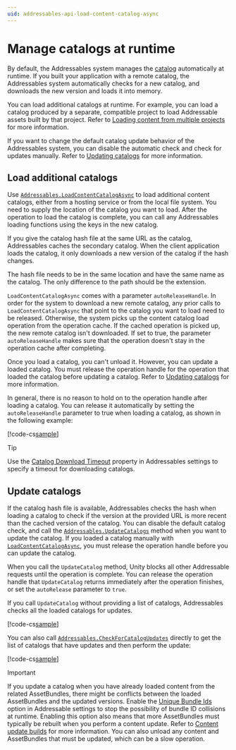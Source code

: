 ```yaml
---
uid: addressables-api-load-content-catalog-async
---
```


# Manage catalogs at runtime

By default, the Addressables system manages the [catalog](build-content-catalogs.md) automatically at runtime. If you built your application with a remote catalog, the Addressables system automatically checks for a new catalog, and downloads the new version and loads it into memory. 

You can load additional catalogs at runtime. For example, you can load a catalog produced by a separate, compatible project to load Addressable assets built by that project. Refer to [Loading content from multiple projects](xref:addressables-multiple-projects) for more information.

If you want to change the default catalog update behavior of the Addressables system, you can disable the automatic check and check for updates manually. Refer to [Updating catalogs](#update-catalogs) for more information.

## Load additional catalogs

Use [`Addressables.LoadContentCatalogAsync`](xref:UnityEngine.AddressableAssets.Addressables.LoadContentCatalogAsync*) to load additional content catalogs, either from a hosting service or from the local file system. You need to supply the location of the catalog you want to load. After the operation to load the catalog is complete, you can call any Addressables loading functions using the keys in the new catalog.

If you give the catalog hash file at the same URL as the catalog, Addressables caches the secondary catalog. When the client application loads the catalog, it only downloads a new version of the catalog if the hash changes.

The hash file needs to be in the same location and have the same name as the catalog. The only difference to the path should be the extension.

`LoadContentCatalogAsync` comes with a parameter `autoReleaseHandle`. In order for the system to download a new remote catalog, any prior calls to `LoadContentCatalogAsync` that point to the catalog you want to load need to be released. Otherwise, the system picks up the content catalog load operation from the operation cache. If the cached operation is picked up, the new remote catalog isn't downloaded. If set to true, the parameter `autoReleaseHandle` makes sure that the operation doesn't stay in the operation cache after completing.

Once you load a catalog, you can't unload it. However, you can update a loaded catalog. You must release the operation handle for the operation that loaded the catalog before updating a catalog. Refer to [Updating catalogs](#update-catalogs) for more information.

In general, there is no reason to hold on to the operation handle after loading a catalog. You can release it automatically by setting the `autoReleaseHandle` parameter to true when loading a catalog, as shown in the following example: 

[!code-cs[sample](../Tests/Editor/DocExampleCode/MiscellaneousTopics.cs#doc_LoadAdditionalCatalog)]

> [!TIP]
> Use the [Catalog Download Timeout](xref:addressables-asset-settings) property in Addressables settings to specify a timeout for downloading catalogs.

## Update catalogs

If the catalog hash file is available, Addressables checks the hash when loading a catalog to check if the version at the provided URL is more recent than the cached version of the catalog. You can disable the default catalog check, and call the [`Addressables.UpdateCatalogs`](xref:UnityEngine.AddressableAssets.Addressables.UpdateCatalogs*) method when you want to update the catalog. If you loaded a catalog manually with [`LoadContentCatalogAsync`](xref:UnityEngine.AddressableAssets.Addressables.LoadContentCatalogAsync*), you must release the operation handle before you can update the catalog.

When you call the `UpdateCatalog` method, Unity blocks all other Addressable requests until the operation is complete. You can release the operation handle that `UpdateCatalog` returns immediately after the operation finishes, or set the `autoRelease` parameter to `true`.

If you call `UpdateCatalog` without providing a list of catalogs, Addressables checks all the loaded catalogs for updates. 

[!code-cs[sample](../Tests/Editor/DocExampleCode/MiscellaneousTopics.cs#doc_UpdateCatalog)]

You can also call [`Addressables.CheckForCatalogUpdates`](xref:UnityEngine.AddressableAssets.Addressables.CheckForCatalogUpdates*) directly to get the list of catalogs that have updates and then perform the update:

[!code-cs[sample](../Tests/Editor/DocExampleCode/MiscellaneousTopics.cs#doc_CheckCatalog)]

> [!IMPORTANT]
> If you update a catalog when you have already loaded content from the related AssetBundles, there might be conflicts between the loaded AssetBundles and the updated versions. Enable the [Unique Bundle Ids](xref:addressables-content-update-builds) option in Addressable settings to stop the possibility of bundle ID collisions at runtime. Enabling this option also means that more AssetBundles must typically be rebuilt when you perform a content update. Refer to [Content update builds](content-update-builds-overview.md) for more information. You can also unload any content and AssetBundles that must be updated, which can be a slow operation.
